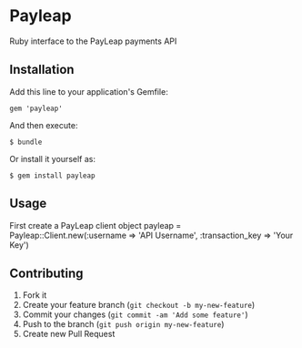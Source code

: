 # Payleap

Ruby interface to the PayLeap payments API

## Installation

Add this line to your application's Gemfile:

    gem 'payleap'

And then execute:

    $ bundle

Or install it yourself as:

    $ gem install payleap

## Usage

First create a PayLeap client object
    payleap = Payleap::Client.new(:username => 'API Username', :transaction_key => 'Your Key')

## Contributing

1. Fork it
2. Create your feature branch (`git checkout -b my-new-feature`)
3. Commit your changes (`git commit -am 'Add some feature'`)
4. Push to the branch (`git push origin my-new-feature`)
5. Create new Pull Request
